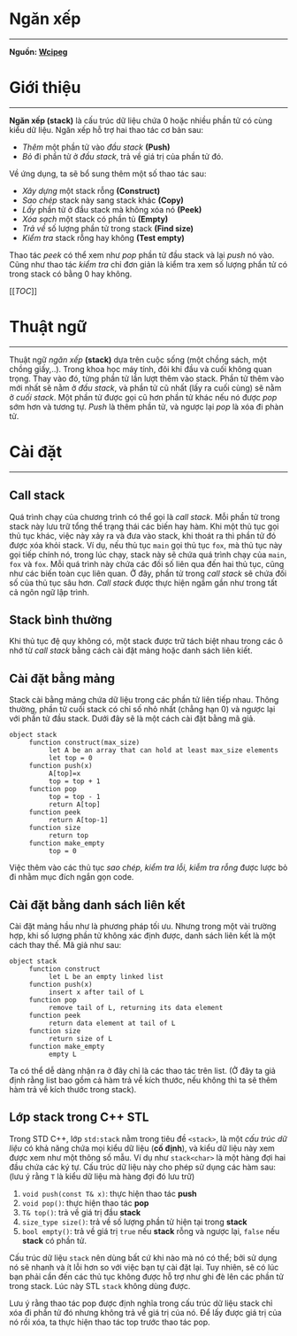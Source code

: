 # Ngăn xếp #
----------
**Nguồn: [Wcipeg](https://www.topcoder.com/member-profile/timmac)**

# Giới thiệu
----------
**Ngăn xếp (stack)** là cấu trúc dữ liệu chứa 0 hoặc nhiều phần tử có cùng kiểu dữ liệu. Ngăn xếp hỗ trợ hai thao tác cơ bản sau:

- *Thêm* một phần tử vào *đầu stack* **(Push)**
- *Bỏ* đi phần tử ở *đầu stack*, trả về giá trị của phần tử đó.

Về ứng dụng, ta sẽ bổ sung thêm một số thao tác sau:

- *Xây dựng* một stack rỗng **(Construct)**
- *Sao chép* stack này sang stack khác **(Copy)**
- *Lấy* phần tử ở đầu stack mà không xóa nó **(Peek)**
- *Xóa sạch* một stack có phần tủ **(Empty)**
- *Trả về* số lượng phần tử trong stack **(Find size)**
- *Kiểm tra* stack rỗng hay không **(Test empty)**

Thao tác *peek* có thể xem như *pop* phần tử đầu stack và lại *push* nó vào. Cũng như thao tác *kiểm tra* chỉ đơn giản là kiểm tra xem số lượng phần tử có trong stack có bằng 0 hay không.

[[_TOC_]]

# Thuật ngữ
----------
Thuật ngữ *ngăn xếp* **(stack)**  dựa trên cuộc sống (một chồng sách, một chồng giấy,..). Trong khoa học máy tính, đôi khi đầu và cuối không quan trọng. Thay vào đó, từng phần tử lần lượt thêm vào stack. Phần tử thêm vào mới nhất sẽ nằm ở *đầu stack*, và phần tử cũ nhất (lấy ra cuối cùng) sẽ nằm ở *cuối stack*. Một phần tử được gọi cũ hơn phần tử khác nếu nó được *pop* sớm hơn và tương tự. *Push* là thêm phần tử, và ngược lại *pop* là xóa đi phàn tử.

# Cài đặt

----------


## Call stack
Quá trình chạy của chương trình có thể gọi là *call stack*. Mỗi phần tử trong stack này lưu trữ tổng thể trạng thái các biến hay hàm. Khi một thủ tục gọi thủ tục khác, việc này xảy ra và đưa vào stack, khi thoát ra thì phần tử đó được xóa khỏi stack. Ví dụ, nếu thủ tục `main` gọi thủ tục `fox`, mà thủ tục này gọi tiếp chính nó, trong lúc chạy, stack này sẽ chứa quá trình chạy của `main`, `fox` và `fox`. Mỗi quá trình này chứa các đối số liên qua đến hai thủ tục, cũng như các biến toàn cục liên quan. Ở đây, phần tử trong *call stack* sẽ chứa đối số của thủ tục sâu hơn. *Call stack* được thực hiện ngầm gần như trong tất cả ngôn ngữ lập trình.
  
## Stack bình thường 
Khi thủ tục đệ quy không có, một stack được trữ tách biệt nhau trong các ô nhớ từ *call stack* bằng cách cài đặt mảng hoặc danh sách liên kiết.

## Cài đặt bằng mảng

Stack cài bằng mảng chứa dữ liệu trong các phần tử liên tiếp nhau. Thông thường, phần tử cuối stack có chỉ số nhỏ nhất (chẳng hạn 0) và ngược lại với phần tử đầu stack. Dưới đây sẽ là một cách cài đặt bằng mã giả.

```
object stack
     function construct(max_size)
          let A be an array that can hold at least max_size elements
          let top = 0
     function push(x)
          A[top]=x
          top = top + 1
     function pop
          top = top - 1
          return A[top]
     function peek
          return A[top-1]
     function size
          return top
     function make_empty
          top = 0
```

Việc thêm vào các thủ tục *sao chép, kiểm tra lỗi, kiễm tra rỗng* được lược bỏ đi nhằm mục đích ngắn gọn code.

## Cài đặt bằng danh sách liên kết
Cài đặt mảng hầu như là phương pháp tối ưu. Nhưng trong một vài trường hợp, khi số lượng phần tử không xác định được, danh sách liên kết là một cách thay thế. Mã giả như sau:

```
object stack
     function construct
          let L be an empty linked list
     function push(x)
          insert x after tail of L
     function pop
          remove tail of L, returning its data element
     function peek
          return data element at tail of L
     function size
          return size of L
     function make_empty
          empty L
```

Ta có thể dễ dàng nhận ra ở đây chỉ là các thao tác trên list. (Ở đây ta giả định rằng list bao gồm cả hàm trả về kích thước, nếu không thì ta sẽ thêm hàm trả về kích thước trong stack).

## Lớp **stack** trong C++ STL
Trong STD C++, lớp `std:stack` nằm trong tiêu đề `<stack>`, là một _cấu trúc dữ liệu_ có khả năng chứa mọi kiểu dữ liệu (**cố định**), và kiểu dữ liệu này xem được xem như một thông số mẫu. Ví dụ như `stack<char>` là một hàng đợi hai đầu chứa các ký tự. Cấu trúc dữ liệu này cho phép sử dụng các hàm sau: (lưu ý rằng `T` là kiểu dữ liệu mà hàng đợi đó lưu trữ)

1.  `void push(const T& x)`: thực hiện thao tác **push**
2.  `void pop()`: thực hiện thao tác **pop**
3.  `T& top()`: trả về giá trị đầu **stack**
4.  `size_type size()`: trả về số lượng phần tử hiện tại trong **stack**
5.  `bool empty()`: trả về giá trị `true` nếu **stack** rỗng và ngược lại, `false` nếu **stack** có phần tử.

Cấu trúc dữ liệu `stack` nên dùng bất cứ khi nào mà nó có thể; bởi sử dụng nó sẽ nhanh và ít lỗi hơn so với việc bạn tự cài đặt lại. Tuy nhiên, sẽ có lúc bạn phải cần đến các thủ tục không được hỗ trợ như ghi đè lên các phần tử trong stack. Lúc này STL `stack` không dùng được.

Lưu ý rằng thao tác pop được định nghĩa trong cấu trúc dữ liệu stack chỉ xóa đi phần tử đó nhưng không trả về giá trị của nó. Để lấy được giá trị của nó rồi xóa, ta thực hiện thao tác top trước thao tác pop.